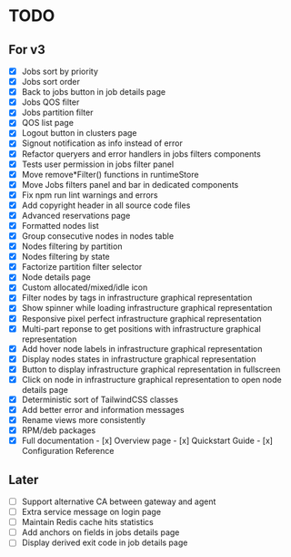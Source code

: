 # TODO

## For v3

- [x] Jobs sort by priority
- [x] Jobs sort order
- [x] Back to jobs button in job details page
- [x] Jobs QOS filter
- [x] Jobs partition filter
- [x] QOS list page
- [x] Logout button in clusters page
- [x] Signout notification as info instead of error
- [x] Refactor queryers and error handlers in jobs filters components
- [x] Tests user permission in jobs filter panel
- [x] Move remove*Filter() functions in runtimeStore
- [x] Move Jobs filters panel and bar in dedicated components
- [x] Fix npm run lint warnings and errors
- [x] Add copyright header in all source code files
- [x] Advanced reservations page
- [x] Formatted nodes list
- [x] Group consecutive nodes in nodes table
- [x] Nodes filtering by partition
- [x] Nodes filtering by state
- [x] Factorize partition filter selector
- [x] Node details page
- [x] Custom allocated/mixed/idle icon
- [x] Filter nodes by tags in infrastructure graphical representation
- [x] Show spinner while loading infrastructure graphical representation 
- [x] Responsive pixel perfect infrastructure graphical representation
- [x] Multi-part reponse to get positions with infrastructure graphical
      representation
- [x] Add hover node labels in infrastructure graphical representation
- [x] Display nodes states in infrastructure graphical representation
- [x] Button to display infrastructure graphical representation in fullscreen
- [x] Click on node in infrastructure graphical representation to open node
      details page
- [x] Deterministic sort of TailwindCSS classes
- [x] Add better error and information messages
- [x] Rename views more consistently
- [x] RPM/deb packages
- [x] Full documentation
      - [x] Overview page
      - [x] Quickstart Guide
      - [x] Configuration Reference

## Later

- [ ] Support alternative CA between gateway and agent
- [ ] Extra service message on login page
- [ ] Maintain Redis cache hits statistics
- [ ] Add anchors on fields in jobs details page
- [ ] Display derived exit code in job details page
